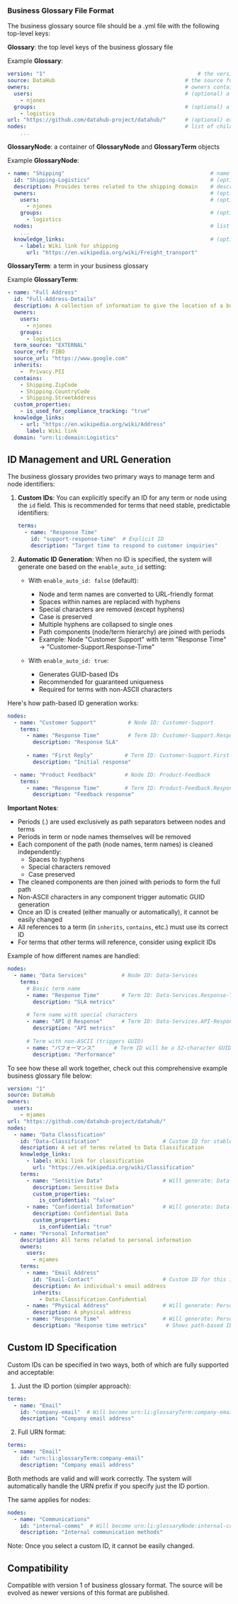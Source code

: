 ### Business Glossary File Format

The business glossary source file should be a .yml file with the following top-level keys:

**Glossary**: the top level keys of the business glossary file

Example **Glossary**:

```yaml
version: "1"                                     			# the version of business glossary file config the config conforms to. Currently the only version released is `1`.
source: DataHub                                			# the source format of the terms. Currently only supports `DataHub`
owners:                                        			# owners contains two nested fields
  users:                                       		    # (optional) a list of user IDs
    - njones
  groups:                                               # (optional) a list of group IDs
    - logistics
url: "https://github.com/datahub-project/datahub/"      # (optional) external url pointing to where the glossary is defined externally, if applicable
nodes:                                                  # list of child **GlossaryNode** objects. See **GlossaryNode** section below
	...
```

**GlossaryNode**: a container of **GlossaryNode** and **GlossaryTerm** objects

Example **GlossaryNode**:

```yaml
- name: "Shipping"                                              # name of the node
  id: "Shipping-Logistics"                                      # (optional) custom identifier for the node
  description: Provides terms related to the shipping domain    # description of the node
  owners:                                                       # (optional) owners contains 2 nested fields
    users:                                                      # (optional) a list of user IDs
      - njones
    groups:                                                     # (optional) a  list of group IDs
      - logistics
  nodes:                                                        # list of child **GlossaryNode** objects
    ...
  knowledge_links:                                              # (optional) list of **KnowledgeCard** objects
    - label: Wiki link for shipping
      url: "https://en.wikipedia.org/wiki/Freight_transport"
```

**GlossaryTerm**: a term in your business glossary

Example **GlossaryTerm**:

```yaml
- name: "Full Address"                                                         # name of the term
  id: "Full-Address-Details"                                                  # (optional) custom identifier for the term
  description: A collection of information to give the location of a building or plot of land.    # description of the term
  owners:                                                                   # (optional) owners contains 2 nested fields
    users:                                                                  # (optional) a list of user IDs
      - njones
    groups:                                                                 # (optional) a  list of group IDs
      - logistics
  term_source: "EXTERNAL"                                                   # one of `EXTERNAL` or `INTERNAL`. Whether the term is coming from an external glossary or one defined in your organization.
  source_ref: FIBO                                                          # (optional) if external, what is the name of the source the glossary term is coming from?
  source_url: "https://www.google.com"                                      # (optional) if external, what is the url of the source definition?
  inherits:                                                                 # (optional) list of **GlossaryTerm** that this term inherits from
    -  Privacy.PII
  contains:                                                                 # (optional) a list of **GlossaryTerm** that this term contains
    - Shipping.ZipCode
    - Shipping.CountryCode
    - Shipping.StreetAddress
  custom_properties:                                                        # (optional) a map of key/value pairs of arbitrary custom properties
    - is_used_for_compliance_tracking: "true"
  knowledge_links:                                                          # (optional) a list of **KnowledgeCard** related to this term. These appear as links on the glossary node's page
    - url: "https://en.wikipedia.org/wiki/Address"
      label: Wiki link
  domain: "urn:li:domain:Logistics"                                            # (optional) domain name or domain urn
```

## ID Management and URL Generation

The business glossary provides two primary ways to manage term and node identifiers:

1. **Custom IDs**: You can explicitly specify an ID for any term or node using the `id` field. This is recommended for terms that need stable, predictable identifiers:
   ```yaml
   terms:
     - name: "Response Time"
       id: "support-response-time"  # Explicit ID
       description: "Target time to respond to customer inquiries"
   ```

2. **Automatic ID Generation**: When no ID is specified, the system will generate one based on the `enable_auto_id` setting:
   - With `enable_auto_id: false` (default):
     - Node and term names are converted to URL-friendly format
     - Spaces within names are replaced with hyphens
     - Special characters are removed (except hyphens)
     - Case is preserved
     - Multiple hyphens are collapsed to single ones
     - Path components (node/term hierarchy) are joined with periods
     - Example: Node "Customer Support" with term "Response Time" → "Customer-Support.Response-Time"

   - With `enable_auto_id: true`:
     - Generates GUID-based IDs
     - Recommended for guaranteed uniqueness
     - Required for terms with non-ASCII characters

Here's how path-based ID generation works:
```yaml
nodes:
  - name: "Customer Support"          # Node ID: Customer-Support
    terms:
      - name: "Response Time"         # Term ID: Customer-Support.Response-Time
        description: "Response SLA"
      
      - name: "First Reply"          # Term ID: Customer-Support.First-Reply
        description: "Initial response"

  - name: "Product Feedback"         # Node ID: Product-Feedback
    terms:
      - name: "Response Time"        # Term ID: Product-Feedback.Response-Time
        description: "Feedback response"
```

**Important Notes**:
- Periods (.) are used exclusively as path separators between nodes and terms
- Periods in term or node names themselves will be removed
- Each component of the path (node names, term names) is cleaned independently:
  - Spaces to hyphens
  - Special characters removed
  - Case preserved
- The cleaned components are then joined with periods to form the full path
- Non-ASCII characters in any component trigger automatic GUID generation
- Once an ID is created (either manually or automatically), it cannot be easily changed
- All references to a term (in `inherits`, `contains`, etc.) must use its correct ID
- For terms that other terms will reference, consider using explicit IDs

Example of how different names are handled:
```yaml
nodes:
  - name: "Data Services"           # Node ID: Data-Services
    terms:
      # Basic term name
      - name: "Response Time"       # Term ID: Data-Services.Response-Time
        description: "SLA metrics"
      
      # Term name with special characters
      - name: "API @ Response"      # Term ID: Data-Services.API-Response
        description: "API metrics"
      
      # Term with non-ASCII (triggers GUID)
      - name: "パフォーマンス"      # Term ID will be a 32-character GUID
        description: "Performance"
```

To see how these all work together, check out this comprehensive example business glossary file below:

```yaml
version: "1"
source: DataHub
owners:
  users:
    - mjames
url: "https://github.com/datahub-project/datahub/"
nodes:
  - name: "Data Classification"
    id: "Data-Classification"                    # Custom ID for stable references
    description: A set of terms related to Data Classification
    knowledge_links:
      - label: Wiki link for classification
        url: "https://en.wikipedia.org/wiki/Classification"
    terms:
      - name: "Sensitive Data"                   # Will generate: Data-Classification.Sensitive-Data
        description: Sensitive Data
        custom_properties:
          is_confidential: "false"
      - name: "Confidential Information"         # Will generate: Data-Classification.Confidential-Information
        description: Confidential Data
        custom_properties:
          is_confidential: "true"
  - name: "Personal Information"
    description: All terms related to personal information
    owners:
      users:
        - mjames
    terms:
      - name: "Email Address"
        id: "Email-Contact"                      # Custom ID for this important term
        description: An individual's email address
        inherits:
          - Data-Classification.Confidential
      - name: "Physical Address"                 # Will generate: Personal-Information.Physical-Address
        description: A physical address
      - name: "Response Time"                    # Will generate: Personal-Information.Response-Time
        description: "Response time metrics"      # Shows path-based ID generation
```

## Custom ID Specification

Custom IDs can be specified in two ways, both of which are fully supported and acceptable:

1. Just the ID portion (simpler approach):
```yaml
terms:
  - name: "Email"
    id: "company-email"  # Will become urn:li:glossaryTerm:company-email
    description: "Company email address"
```

2. Full URN format:
```yaml
terms:
  - name: "Email"
    id: "urn:li:glossaryTerm:company-email"
    description: "Company email address"
```

Both methods are valid and will work correctly. The system will automatically handle the URN prefix if you specify just the ID portion.

The same applies for nodes:
```yaml
nodes:
  - name: "Communications"
    id: "internal-comms"  # Will become urn:li:glossaryNode:internal-comms
    description: "Internal communication methods"
```

Note: Once you select a custom ID, it cannot be easily changed.

## Compatibility

Compatible with version 1 of business glossary format. The source will be evolved as newer versions of this format are published.
